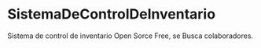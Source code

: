 # SistemaDeControlDeInventario
Sistema de control de inventario Open Sorce Free, se Busca colaboradores.
